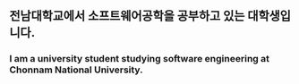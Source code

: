 <html>
   <head>
   </head>
   <body>
      <div>
         <h2>전남대학교에서 소프트웨어공학을 공부하고 있는 대학생입니다.</h1>
         <h3>I am a university student studying software engineering at Chonnam National University.</h2>
      </div>      
<!--       <div style="display: flex; justify-content: center;">
         <a href="https://www.jnu.ac.kr/jnumain.aspx">
            <img height="150px" src="https://blog.kakaocdn.net/dn/N2tm8/btqyJ8xqWnV/lBaeSASeXmlQk9qyB2FuV0/img.jpg"/>
         </a>
      </div> -->
   </body>
</html>

<!--
**KwanjoonPark/KwanjoonPark** is a ✨ _special_ ✨ repository because its `README.md` (this file) appears on your GitHub profile.

Here are some ideas to get you started:

- 🔭 I’m currently working on ...
- 🌱 I’m currently learning ...
- 👯 I’m looking to collaborate on ...
- 🤔 I’m looking for help with ...
- 💬 Ask me about ...
- 📫 How to reach me: ...
- 😄 Pronouns: ...
- ⚡ Fun fact: ...
-->
